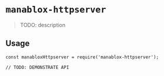 # `manablox-httpserver`

> TODO: description

## Usage

```
const manabloxHttpserver = require('manablox-httpserver');

// TODO: DEMONSTRATE API
```

